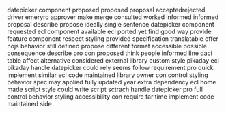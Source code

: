 datepicker component proposed proposed proposal acceptedrejected driver emeryro approver make merge consulted worked informed informed proposal describe propose ideally single sentence datepicker component requested ecl component available ecl ported yet find good way provide feature component respect styling provided specification translatable offer nojs behavior still defined propose different format accessible possible consequence describe pro con proposed think people informed line daci table affect alternative considered external library custom style pikaday ecl pikaday handle datepicker could rely seems follow requirement pro quick implement similar ecl code maintained library owner con control styling behavior spec may applied fully updated year extra dependency ecl home made script style could write script sctrach handle datepicker pro full control behavior styling accessibility con require far time implement code maintained side